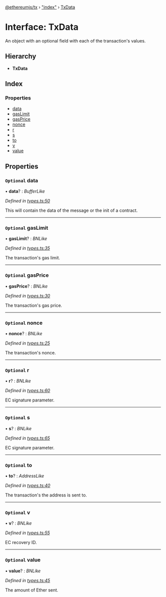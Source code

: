 [@ethereumjs/tx](../README.md) › ["index"](../modules/_index_.md) › [TxData](_index_.txdata.md)

# Interface: TxData

An object with an optional field with each of the transaction's values.

## Hierarchy

* **TxData**

## Index

### Properties

* [data](_index_.txdata.md#optional-data)
* [gasLimit](_index_.txdata.md#optional-gaslimit)
* [gasPrice](_index_.txdata.md#optional-gasprice)
* [nonce](_index_.txdata.md#optional-nonce)
* [r](_index_.txdata.md#optional-r)
* [s](_index_.txdata.md#optional-s)
* [to](_index_.txdata.md#optional-to)
* [v](_index_.txdata.md#optional-v)
* [value](_index_.txdata.md#optional-value)

## Properties

### `Optional` data

• **data**? : *BufferLike*

*Defined in [types.ts:50](https://github.com/ethereumjs/ethereumjs-vm/blob/master/packages/tx/src/types.ts#L50)*

This will contain the data of the message or the init of a contract.

___

### `Optional` gasLimit

• **gasLimit**? : *BNLike*

*Defined in [types.ts:35](https://github.com/ethereumjs/ethereumjs-vm/blob/master/packages/tx/src/types.ts#L35)*

The transaction's gas limit.

___

### `Optional` gasPrice

• **gasPrice**? : *BNLike*

*Defined in [types.ts:30](https://github.com/ethereumjs/ethereumjs-vm/blob/master/packages/tx/src/types.ts#L30)*

The transaction's gas price.

___

### `Optional` nonce

• **nonce**? : *BNLike*

*Defined in [types.ts:25](https://github.com/ethereumjs/ethereumjs-vm/blob/master/packages/tx/src/types.ts#L25)*

The transaction's nonce.

___

### `Optional` r

• **r**? : *BNLike*

*Defined in [types.ts:60](https://github.com/ethereumjs/ethereumjs-vm/blob/master/packages/tx/src/types.ts#L60)*

EC signature parameter.

___

### `Optional` s

• **s**? : *BNLike*

*Defined in [types.ts:65](https://github.com/ethereumjs/ethereumjs-vm/blob/master/packages/tx/src/types.ts#L65)*

EC signature parameter.

___

### `Optional` to

• **to**? : *AddressLike*

*Defined in [types.ts:40](https://github.com/ethereumjs/ethereumjs-vm/blob/master/packages/tx/src/types.ts#L40)*

The transaction's the address is sent to.

___

### `Optional` v

• **v**? : *BNLike*

*Defined in [types.ts:55](https://github.com/ethereumjs/ethereumjs-vm/blob/master/packages/tx/src/types.ts#L55)*

EC recovery ID.

___

### `Optional` value

• **value**? : *BNLike*

*Defined in [types.ts:45](https://github.com/ethereumjs/ethereumjs-vm/blob/master/packages/tx/src/types.ts#L45)*

The amount of Ether sent.
